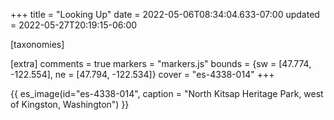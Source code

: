 +++
title = "Looking Up"
date = 2022-05-06T08:34:04.633-07:00
updated = 2022-05-27T20:19:15-06:00

[taxonomies]

[extra]
comments = true
markers = "markers.js"
bounds = {sw = [47.774, -122.554], ne = [47.794, -122.534]}
cover = "es-4338-014"
+++

<!-- more -->

{{ es_image(id="es-4338-014", caption = "North Kitsap Heritage Park, west of Kingston, Washington") }}
